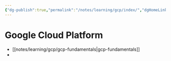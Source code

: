 ```yaml
---
{"dg-publish":true,"permalink":"/notes/learning/gcp/index/","dgHomeLink":true,"dgPassFrontmatter":false}
---
```


# Google Cloud Platform

- [[notes/learning/gcp/gcp-fundamentals|gcp-fundamentals]]
- 